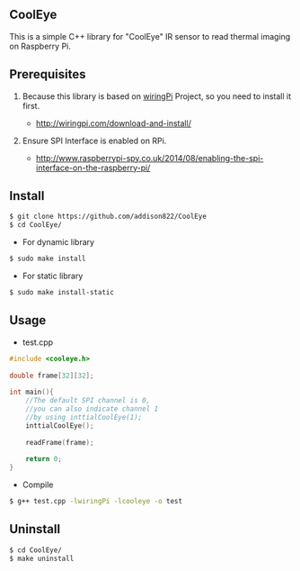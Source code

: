 ## CoolEye

This is a simple C++ library for "CoolEye" IR sensor to read thermal imaging on Raspberry Pi.

## Prerequisites

1. Because this library is based on [wiringPi](https://github.com/WiringPi/WiringPi) Project, so you need to install it first.

   * http://wiringpi.com/download-and-install/

2. Ensure SPI Interface is enabled on RPi.

   * http://www.raspberrypi-spy.co.uk/2014/08/enabling-the-spi-interface-on-the-raspberry-pi/

## Install

```bash
$ git clone https://github.com/addison822/CoolEye
$ cd CoolEye/
```

  * For dynamic library
  ```bash
  $ sudo make install
  ```
  * For static library
  ```bash
  $ sudo make install-static
  ```
  
## Usage

* test.cpp

```c++
#include <cooleye.h>
   
double frame[32][32];
   
int main(){
    //The default SPI channel is 0,
    //you can also indicate channel 1 
    //by using inttialCoolEye(1);
    inttialCoolEye();
       
    readFrame(frame);
       
    return 0;
}
```

* Compile

```bash
$ g++ test.cpp -lwiringPi -lcooleye -o test
```

## Uninstall

```bash
$ cd CoolEye/
$ make uninstall
```
